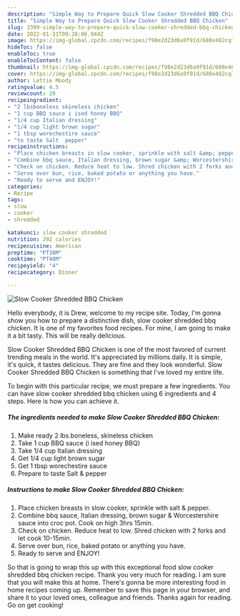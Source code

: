 ```yaml
---
description: "Simple Way to Prepare Quick Slow Cooker Shredded BBQ Chicken"
title: "Simple Way to Prepare Quick Slow Cooker Shredded BBQ Chicken"
slug: 3399-simple-way-to-prepare-quick-slow-cooker-shredded-bbq-chicken
date: 2022-01-31T09:20:06.944Z
image: https://img-global.cpcdn.com/recipes/f98e2d23d6a9f91d/680x482cq70/slow-cooker-shredded-bbq-chicken-recipe-main-photo.jpg
hideToc: false
enableToc: true
enableTocContent: false
thumbnail: https://img-global.cpcdn.com/recipes/f98e2d23d6a9f91d/680x482cq70/slow-cooker-shredded-bbq-chicken-recipe-main-photo.jpg
cover: https://img-global.cpcdn.com/recipes/f98e2d23d6a9f91d/680x482cq70/slow-cooker-shredded-bbq-chicken-recipe-main-photo.jpg
author: Lettie Moody
ratingvalue: 4.5
reviewcount: 20
recipeingredient:
- "2 lbsboneless skineless chicken"
- "1 cup BBQ sauce i ised honey BBQ"
- "1/4 cup Italian dressing"
- "1/4 cup light brown sugar"
- "1 tbsp worechestire sauce"
- "to taste Salt  pepper"
recipeinstructions:
- "Place chicken breasts in slow cooker, sprinkle with salt &amp; pepper."
- "Combine bbq sauce, Italian dressing, brown sugar &amp; Worcestershire sauce into croc pot. Cook on high 3hrs 15min."
- "Check on chicken. Reduce heat to low. Shred chicken with 2 forks and let cook 10-15min."
- "Serve over bun, rice, baked potato or anything you have."
- "Ready to serve and ENJOY!"
categories:
- Recipe
tags:
- slow
- cooker
- shredded

katakunci: slow cooker shredded 
nutrition: 292 calories
recipecuisine: American
preptime: "PT38M"
cooktime: "PT40M"
recipeyield: "4"
recipecategory: Dinner

---
```



![Slow Cooker Shredded BBQ Chicken](https://img-global.cpcdn.com/recipes/f98e2d23d6a9f91d/680x482cq70/slow-cooker-shredded-bbq-chicken-recipe-main-photo.jpg)

Hello everybody, it is Drew, welcome to my recipe site. Today, I'm gonna show you how to prepare a distinctive dish, slow cooker shredded bbq chicken. It is one of my favorites food recipes. For mine, I am going to make it a bit tasty. This will be really delicious.



Slow Cooker Shredded BBQ Chicken is one of the most favored of current trending meals in the world. It's appreciated by millions daily. It is simple, it's quick, it tastes delicious. They are fine and they look wonderful. Slow Cooker Shredded BBQ Chicken is something that I've loved my entire life.


To begin with this particular recipe, we must prepare a few ingredients. You can have slow cooker shredded bbq chicken using 6 ingredients and 4 steps. Here is how you can achieve it.

<!--inarticleads1-->

##### The ingredients needed to make Slow Cooker Shredded BBQ Chicken:

1. Make ready 2 lbs.boneless, skineless chicken
1. Take 1 cup BBQ sauce (i ised honey BBQ)
1. Take 1/4 cup Italian dressing
1. Get 1/4 cup light brown sugar
1. Get 1 tbsp worechestire sauce
1. Prepare to taste Salt &amp; pepper




<!--inarticleads2-->

##### Instructions to make Slow Cooker Shredded BBQ Chicken:

1. Place chicken breasts in slow cooker, sprinkle with salt &amp; pepper.
1. Combine bbq sauce, Italian dressing, brown sugar &amp; Worcestershire sauce into croc pot. Cook on high 3hrs 15min.
1. Check on chicken. Reduce heat to low. Shred chicken with 2 forks and let cook 10-15min.
1. Serve over bun, rice, baked potato or anything you have.
1. Ready to serve and ENJOY!



So that is going to wrap this up with this exceptional food slow cooker shredded bbq chicken recipe. Thank you very much for reading. I am sure that you will make this at home. There's gonna be more interesting food in home recipes coming up. Remember to save this page in your browser, and share it to your loved ones, colleague and friends. Thanks again for reading. Go on get cooking!
